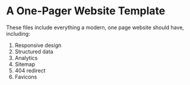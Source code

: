 # A One-Pager Website Template

These files include everything a modern, one page website should have, including:

1. Responsive design
1. Structured data
1. Analytics
1. Sitemap
1. 404 redirect
1. Favicons

